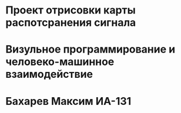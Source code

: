 # Проект отрисовки карты распотсранения сигнала
# Визульное программирование и человеко-машинное взаимодействие
# Бахарев Максим ИА-131
